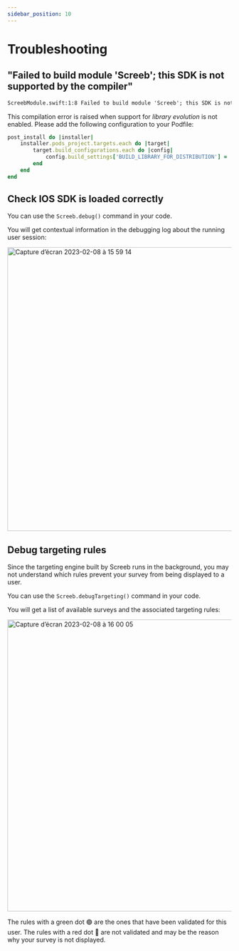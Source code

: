 ```yaml
---
sidebar_position: 10
---
```


# Troubleshooting

## "Failed to build module 'Screeb'; this SDK is not supported by the compiler"

```txt
ScreebModule.swift:1:8 Failed to build module 'Screeb'; this SDK is not supported by the compiler (the SDK is built with 'Apple Swift version 5.5.2 (swiftlang-1300.0.47.5 clang-1300.0.29.30)', while this compiler is 'Apple Swift version 5.7.1 (swiftlang-5.7.1.135.3 clang-1400.0.29.51)'). Please select a toolchain which matches the SDK.
```

This compilation error is raised when support for *library evolution* is not enabled. Please add the following configuration to your Podfile:

```ruby
post_install do |installer|
    installer.pods_project.targets.each do |target|
        target.build_configurations.each do |config|
            config.build_settings['BUILD_LIBRARY_FOR_DISTRIBUTION'] = 'YES'
        end
    end
end
```

## Check IOS SDK is loaded correctly

You can use the `Screeb.debug()` command in your code.

You will get contextual information in the debugging log about the running user session:

<img width="638" alt="Capture d’écran 2023-02-08 à 15 59 14" src="https://user-images.githubusercontent.com/80167759/217566866-b7891608-7978-42f4-908b-b546b181ef9f.png"/>

## Debug targeting rules

Since the targeting engine built by Screeb runs in the background, you may not understand which rules prevent your survey from being displayed to a user.

You can use the `Screeb.debugTargeting()` command in your code.

You will get a list of available surveys and the associated targeting rules:

<img width="656" alt="Capture d’écran 2023-02-08 à 16 00 05" src="https://user-images.githubusercontent.com/80167759/217566900-b6bbc618-ef17-4209-bf7a-2c39f9090e92.png"/>

The rules with a green dot 🟢 are the ones that have been validated for this user. The rules with a red dot 🔴 are not validated and may be the reason why your survey is not displayed.

